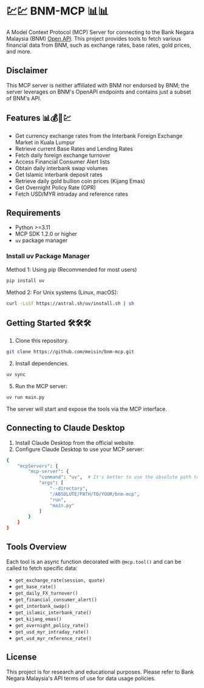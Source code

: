 # 💹💹 BNM-MCP 📊📊

A Model Context Protocol (MCP) Server for connecting to the Bank Negara Malaysia (BNM) [Open API](https://apikijangportal.bnm.gov.my/openapi).
This project provides tools to fetch various financial data from BNM, such as exchange rates, base rates, gold prices, and more.

## Disclaimer
This MCP server is neither affiliated with BNM nor endorsed by BNM; the server leverages on BNM's OpenAPI endpoints and contains just a subset of BNM's API. 

## Features 📊💰🏦💹

- Get currency exchange rates from the Interbank Foreign Exchange Market in Kuala Lumpur
- Retrieve current Base Rates and Lending Rates
- Fetch daily foreign exchange turnover
- Access Financial Consumer Alert lists
- Obtain daily interbank swap volumes
- Get Islamic interbank deposit rates
- Retrieve daily gold bullion coin prices (Kijang Emas)
- Get Overnight Policy Rate (OPR)
- Fetch USD/MYR intraday and reference rates

## Requirements

- Python >=3.11
- MCP SDK 1.2.0 or higher
- `uv` package manager

### Install uv Package Manager

Method 1: Using pip (Recommended for most users)
```sh
pip install uv
```
Method 2: For Unix systems (Linux, macOS):
```sh
curl -LsSf https://astral.sh/uv/install.sh | sh
```

## Getting Started 🛠️🛠️🛠️

1. Clone this repository.
```sh
git clone https://github.com/meisin/bnm-mcp.git
```

2. Install dependencies.
```sh
uv sync
```

5. Run the MCP server:

```sh
uv run main.py
```

The server will start and expose the tools via the MCP interface.

## Connecting to Claude Desktop
1. Install Claude Desktop from the official website
2. Configure Claude Desktop to use your MCP server:
```sh
{
    "mcpServers": {
        "mcp-server": {
            "command": "uv",  # It's better to use the absolute path to the uv command
            "args": [
                "--directory",
                "/ABSOLUTE/PATH/TO/YOUR/bnm-mcp",
                "run",
                "main.py"
            ]
        }
    }
}
```

## Tools Overview

Each tool is an async function decorated with `@mcp.tool()` and can be called to fetch specific data:

- `get_exchange_rate(session, quote)`
- `get_base_rate()`
- `get_daily_FX_turnover()`
- `get_financial_consumer_alert()`
- `get_interbank_swap()`
- `get_islamic_interbank_rate()`
- `get_kijang_emas()`
- `get_overnight_policy_rate()`
- `get_usd_myr_intraday_rate()`
- `get_usd_myr_reference_rate()`

## License

This project is for research and educational purposes. Please refer to Bank Negara Malaysia's API terms of use for data usage policies.
